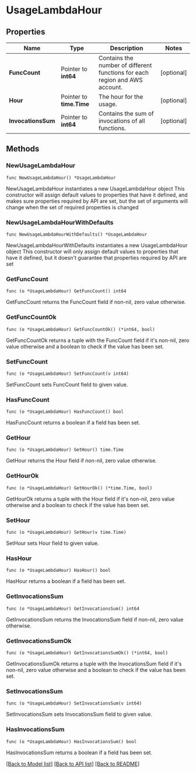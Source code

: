# UsageLambdaHour

## Properties

Name | Type | Description | Notes
------------ | ------------- | ------------- | -------------
**FuncCount** | Pointer to **int64** | Contains the number of different functions for each region and AWS account. | [optional] 
**Hour** | Pointer to **time.Time** | The hour for the usage. | [optional] 
**InvocationsSum** | Pointer to **int64** | Contains the sum of invocations of all functions. | [optional] 

## Methods

### NewUsageLambdaHour

`func NewUsageLambdaHour() *UsageLambdaHour`

NewUsageLambdaHour instantiates a new UsageLambdaHour object
This constructor will assign default values to properties that have it defined,
and makes sure properties required by API are set, but the set of arguments
will change when the set of required properties is changed

### NewUsageLambdaHourWithDefaults

`func NewUsageLambdaHourWithDefaults() *UsageLambdaHour`

NewUsageLambdaHourWithDefaults instantiates a new UsageLambdaHour object
This constructor will only assign default values to properties that have it defined,
but it doesn't guarantee that properties required by API are set

### GetFuncCount

`func (o *UsageLambdaHour) GetFuncCount() int64`

GetFuncCount returns the FuncCount field if non-nil, zero value otherwise.

### GetFuncCountOk

`func (o *UsageLambdaHour) GetFuncCountOk() (*int64, bool)`

GetFuncCountOk returns a tuple with the FuncCount field if it's non-nil, zero value otherwise
and a boolean to check if the value has been set.

### SetFuncCount

`func (o *UsageLambdaHour) SetFuncCount(v int64)`

SetFuncCount sets FuncCount field to given value.

### HasFuncCount

`func (o *UsageLambdaHour) HasFuncCount() bool`

HasFuncCount returns a boolean if a field has been set.

### GetHour

`func (o *UsageLambdaHour) GetHour() time.Time`

GetHour returns the Hour field if non-nil, zero value otherwise.

### GetHourOk

`func (o *UsageLambdaHour) GetHourOk() (*time.Time, bool)`

GetHourOk returns a tuple with the Hour field if it's non-nil, zero value otherwise
and a boolean to check if the value has been set.

### SetHour

`func (o *UsageLambdaHour) SetHour(v time.Time)`

SetHour sets Hour field to given value.

### HasHour

`func (o *UsageLambdaHour) HasHour() bool`

HasHour returns a boolean if a field has been set.

### GetInvocationsSum

`func (o *UsageLambdaHour) GetInvocationsSum() int64`

GetInvocationsSum returns the InvocationsSum field if non-nil, zero value otherwise.

### GetInvocationsSumOk

`func (o *UsageLambdaHour) GetInvocationsSumOk() (*int64, bool)`

GetInvocationsSumOk returns a tuple with the InvocationsSum field if it's non-nil, zero value otherwise
and a boolean to check if the value has been set.

### SetInvocationsSum

`func (o *UsageLambdaHour) SetInvocationsSum(v int64)`

SetInvocationsSum sets InvocationsSum field to given value.

### HasInvocationsSum

`func (o *UsageLambdaHour) HasInvocationsSum() bool`

HasInvocationsSum returns a boolean if a field has been set.


[[Back to Model list]](../README.md#documentation-for-models) [[Back to API list]](../README.md#documentation-for-api-endpoints) [[Back to README]](../README.md)


